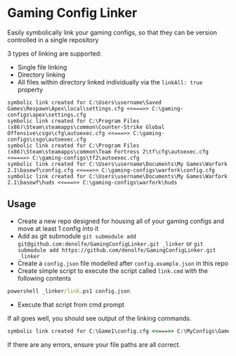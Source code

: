 # Gaming Config Linker

Easily symbolically link your gaming configs, so that they can be version controlled in a single repository

3 types of linking are supported:

- Single file linking
- Directory linking
- All files within directory linked individually via the `linkAll: true` property

```text
symbolic link created for C:\Users\username\Saved Games\Respawn\Apex\local\settings.cfg <<===>> C:\gaming-configs\apex\settings.cfg
symbolic link created for C:\Program Files (x86)\Steam\steamapps\common\Counter-Strike Global Offensive\csgo\cfg\autoexec.cfg <<===>> C:\gaming-configs\csgo\autoexec.cfg
symbolic link created for C:\Program Files (x86)\Steam\steamapps\common\Team Fortress 2\tf\cfg\autoexec.cfg <<===>> C:\gaming-configs\tf2\autoexec.cfg
symbolic link created for C:\Users\username\Documents\My Games\Warfork 2.1\basewf\config.cfg <<===>> C:\gaming-configs\warfork\config.cfg
symbolic link created for C:\Users\username\Documents\My Games\Warfork 2.1\basewf\huds <<===>> C:\gaming-configs\warfork\huds
```

## Usage

- Create a new repo designed for housing all of your gaming configs and move at least 1 config into it
- Add as git submodule `git submodule add git@github.com:denolfe/GamingConfigLinker.git _linker` or `git submodule add https://github.com/denolfe/GamingConfigLinker.git _linker`
- Create a `config.json` file modelled after `config.example.json` in this repo
- Create simple script to execute the script called `link.cmd` with the following contents

```cmd
powershell _linker/link.ps1 config.json
```

- Execute that script from cmd prompt

If all goes well, you should see output of the linking commands.

```cmd
symbolic link created for C:\Game1\config.cfg <<===>> C:\MyConfigs\Game1\myconfig.cfg
```

If there are any errors, ensure your file paths are all correct.
